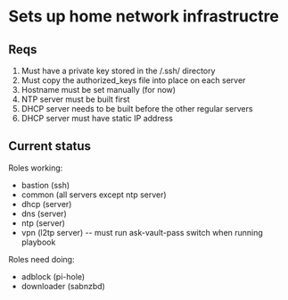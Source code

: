 # Sets up home network infrastructre

## Reqs

1. Must have a private key stored in the /.ssh/ directory
1. Must copy the authorized_keys file into place on each server
1. Hostname must be set manually (for now)
1. NTP server must be built first
1. DHCP server needs to be built before the other regular servers
1. DHCP server must have static IP address

## Current status

Roles working:
- bastion (ssh)
- common (all servers except ntp server)
- dhcp (server)
- dns (server)
- ntp (server)
- vpn (l2tp server) -- must run ask-vault-pass switch when running playbook

Roles need doing:
- adblock (pi-hole)
- downloader (sabnzbd)
